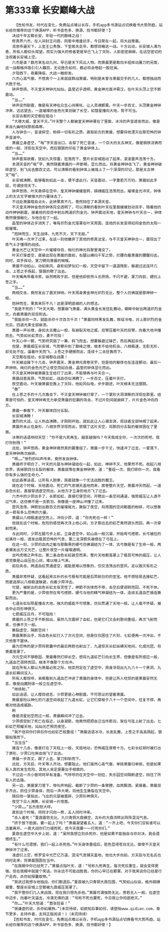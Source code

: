 # 第333章 长安巅峰大战
        【告知书友，时代在变化，免费站点难以长存，手机app多书源站点切换看书大势所趋，站长给你推荐的这个换源APP，听书音色多、换源、找书都好使！】
       决战千年古都长安，年轻一代的巅峰之战！
       修真界六杰，在人间封王问鼎，同辈中难逢抗手，今日聚在一起，将大战萧晨。
       消息传遍天下，上至王公贵族，下至贩夫走卒，都想目睹这一战。十方云动，长安城人满为患，所有人都仰头观望。而实力强大的修者更是早已飞上了天际，人影密密麻麻，在远空密切的注视着长安城上空。
       六杰是谁？数月来名动九州，早已是天下风云人物。而萧晨更是敢向半祖挥动屠刀的另类，这一战都格外吸引引人瞩目，无论胜负如何，都必将会卷起一股狂澜。
       夕阳西下，夜幕降临，大战一触即发。
       六杰心高气傲，不想真个一上来就就群战萧晨，特别是未曾与萧晨交手的几人，都想独战而大胜于他。
       钟声悠扬，不灭皇天神钟光灿灿，晶莹近乎透明，黄金神光直冲霄汉，在叶天头顶上空不断震动。
       “当……”
       钟声突然剧震，像是有天神在众生心间嘶吼，让人灵魂颤栗。叶天一步百丈，头顶黄金神钟冲来，远远望去，一道璀璨的金色光束划破了长空，如彗星撞向大地，势不可当。
       长安古都的天空都在摇动！
       “大德大威，皇天不灭。”叶天整个人都被皇天神钟罩在了里面，冰冷的声音透发而出，像是来自九幽地狱那般森寒。
       人与钟合一，音波碎空，粉碎一切有形之质，直取前方的萧晨，想要将他湮灭在那恐怖的钟声音波中。
       萧晨立身虚空，“嗡”字天音出口，击穿了死亡音波，一个巨大的太古神文，像是钢铁浇铸而成的一般，浮现在天空中，而后狠狠的印在了黄金钟体上。
       “当……”
       钟声震耳欲聋，犹如九天惊雷，狂落而下，整片长安城摇动了起来，滚滚雷声浩荡十方。
       本源天音的“嗡”字，竟然随着萧晨的一声断喝，显化而出，将黄金神钟击飞了。黄金神钟破碎虚空，到飞出去数百丈远，可以清晰的看到钟体上被烙上了一个深深的印记，那是太古神文“嗡”。
       长安城沸腾，能够看到如此一击，便不虚此行。天音震动，一字重若万万钧，萧晨如此手段，可谓技惊天下。
       钟声悠扬，叶天悬停在空中，皇天神钟缓缓旋转，磅礴威压浩荡而出，璀璨金光冲天，钟体上的太古文字被强大的力量抹去了。
       不远处萧晨暗自点头，此钟果真不凡，竟然挡住了本源天音。
       不灭皇天神钟金色的钟体完全透明了，可以清晰的看到叶天在里面缓缓划动双手，随着他的动作神钟剧震，接着他的双目中射出两道炽烈金光。钟声震动天地，皇天神钟与叶天合一，钟体竟然慢慢融化，与他合在了一起。
       晶莹的钟体近乎消失了，唯有炽烈金光笼罩在叶天周围，连他的长发变得如同金色的太阳一般璀璨。
       “抱钟而生，天生战体，九死不灭，天下无敌。”
       叶天再一次冲了过来，在这一刻他撇弃了其他的修真法宝，与不灭皇天神钟合一，展现出了炼气士才懂得的战技。
       黄金光芒让天空中一片璀璨夺目，绚烂的神光将那里淹没了。
       叶天打穿虚空，直接出现在萧晨的面前，右腿以横扫千军之势，拦腰向着萧晨的腰腹扫去。同时，双手挥动，掌刀劈向萧晨的咽喉。
       萧晨不动如山，动如疾风，身影如梦似幻一般，天空中留下一道道残影，躲避过这连环几击，上苍之手扬起，狠狠的劈了出去。
       叶天嘴角带着冷笑，纵然两败于前，但是他却依然斗志昂扬，不闪不避，掌刀向前，硬抗上苍之手。
       “当……”
       两相交击，竟然发出了震天钟响。叶天周身黄金神光炽烈无比，整个人仿佛就是那神钟一般。
       抱钟而生，果真来历不凡！这是深明底细的人的想法。
       “我是不死的！”叶天大喝，想要崩飞萧晨，满头黄金长发狂乱舞动，眼眸中射出两道炽烈金光，向着萧晨的双目刺去。
       “我能杀你一次，就能杀你十次百次千次！”萧晨同样黑发乱舞，眸绽冷电，对上那炽烈的金光后，四道光束全部崩溃。
       萧晨一声长啸，身如太古魔山一般，有崩裂天地之威，双臂压着叶天的双臂，向着大地冲撞而去，气势如长虹贯日，勇不可挡！
       叶天心中一颤，气势终究弱了一筹，斜飞而去，想要躲避过锋芒，而后再起杀伐。
       但是，萧晨威压长安城，气势攀升到了巅峰之境，根本不给他机会。八相极速，无影无形，却无处不在，逼着叶天而飞，上苍之手硬撼而出，连续十二击狂轰而下。
       天空都在摇动，长安城都在战栗！
       叶天被迫接下十几击，钟声震天，黄金神光席卷天宇，但是他的躯体也在连连颤动，最后一声钟响，绚烂的金色光芒让夜空亮如白昼，晶莹的钟体显化而出。
       不灭皇天神钟被萧晨生生给打了出来，不能够再与叶天合一。
       萧晨战意高昂，气势如虹，战血仿似沸腾了，一步百丈，压着叶天打。
       夜空震动，叶天被萧晨狂轰上了天际，他如风似电，步步跟进，叶天根本无法摆脱。
       “轰”
       在上苍之手的十几次轰击下，不灭皇天神钟被打穿了，一个掌形大洞清晰的浮现在那里。结果是可怕的，皇天神钟再无力承受萧晨的狂霸的攻击，不过片刻间就崩碎了，片片金色冲向四方。
       萧晨一拳轰下，叶天躯体四分五裂。
       长安城沸腾！
       激烈的大战，让人热血沸腾，才刚刚开始，就如此让人心潮澎湃，观战者全部呐喊了起来。
       萧晨并未止住身形，八相世界浮现而出，禁锢了这片天空，将那四分五裂的躯体困在了里面。
       冰寒的话语响彻天空：“你不是九死再生，越变越强吗？今天我成全你，一次次的死吧，我打你到残！”
       远处，钟声悠扬，黄金神钟竟然真的要重组了。萧晨一步千丈，快速冲了过去，一掌落下，皇天神钟再次崩碎。
       “啊……”惨烈的叫声传来，竟然发自钟体。
       萧晨终于明白了，叶天的元婴与神钟凝结在一起，如此，神钟不灭，他果然不死。收起八相世界，丢掉那四分五裂的躯体，萧晨就等在黄金神钟旁，道：“重组一次，我打碎你一次，我看你有多么强的生命力。”
       如此森寒话语，让所有人胆寒，简直就像一个无法战胜的魔王。
       就在这个时候，天地震动，死亡的气息铺天盖地而来，席卷整片天空。萧晨冲天而起，一道血色长虹，直接穿透虚空而出，从他方才立身的地方飞了过去。
       六杰中的少羿出手了，长箭如虹，直接打穿空间，开劈出一条空间通道，强势威压让人透不过气来，这仿佛不是一支箭羽，倒像是一座神山冲撞了过来。
       罡风浩荡，神箭划出数百丈的璀璨尾光，撕裂了夜空，将周围的空间都震的粉碎，可以想象这一箭有多么恐怖的力量。
       萧晨以八相极速逆空而上，冲向少羿，道：“你先死也一样！”
       但就在这个时候，危险的感觉再次浮上他心间，方才那远去的虹芒竟然调头而回，再一次穿射而来。
       与此同时，少羿左腿弓步上前，立身虚空中，如山岳一般沉凝，开始弯弓搭箭，长弓被拉的如满月一般，透发出极其恐怖的气息，第二支深箭矢被搭在了弓弦上。
       在这一刻，少羿的血肉之躯与那黝黑的硬弓仿佛凝结为了一体，古弓像是有了生命一般，两者爆发出万丈光芒，让整片夜空一片璀璨通明。
       龙吟虎啸之声传出，第二条血色长虹破空而来，整片天地都笼罩上了极其可怖的威压，让人感觉像是山岳压在心间，难以喘上气来。
       前后夹击，两道血虹贯通虚空，威能是难以想象的，仅仅浩荡出的罡风，足以毁灭有形之质。
       萧晨非常怀疑，这看起来古朴的长弓极有可能是后羿射日的的至宝。他不想轻易去接虹芒，而是选择以八相极速躲避，向着少羿冲去。
       可是，被射出的血色长虹太有灵性了，神箭不伤体而不停，击空后便调转而回，不死不休。
       更为严重的是，少羿依然在弯弓搭箭，硬弓与他的精气神凝结为一体，连续五道血芒接连撕裂而出。
       七道长虹似陨星撞击大地，强大的威能不可想象，仿似贯通了天地一般，让人毫不怀疑，被击中必将形神俱灭。
       七箭威压日月，不可阻挡！
       萧晨的上苍之手不断拍出，虽然几次震碎了血虹，但是它们又会刹那间重组，再次飞射而来，仿佛不灭一般。
       撕裂虚空，隔断空间！
       萧晨果断出手，将血色长虹打入了次元空间，但是仅仅困住了片刻，七虹便再一次冲出，不灭他誓不罢休。
       最为恐怖的是少羿将箭囊中的最后两箭也射出了，九道惊天长虹纵横天地间，化成光团，将萧晨笼罩了。
       次元空间不够稳固，萧晨蓦然打碎长空，想将九道虹芒引向长生界，但像是有所感应一般，九道血芒调转而回，根本不像那个方向冲。
       就在所有人都以为萧晨必败之际，他突然定在了虚空中，周身浮现出九九八十一个黑洞，九道长虹瞬间没入。
       所有人都惊呼，亲眼看到九道血芒冲进了萧晨的身体中，但是让所人吃惊的是萧晨安然无恙，像是战魔附体一般立在虚空中。
       “继续射。”
       如此话语，让人瞠目结舌，少羿更是心神剧震，不可思议的望着萧晨。
       萧晨冒险以神化的穴道空间收起了九道长虹，让它们穿梭于八十一个空间中，往复不停，再难对他造成威胁。
       刷
       像是流星划空而过一般，萧晨瞬间冲了过去。
       少羿感受到了死亡在临近，以身凝箭，他竟然把把自己当作箭羽，架在弓弦上射了出去。七彩虹芒照耀天地，灿灿光芒照亮夜空。
       “我不信将你打碎后你也如虹芒般重组！”萧晨话语冰冷，长发乱舞，上苍之手高高扬起，狠狠拍落而下。
       “当当当”
       接连十几击，像是打在了天柱上一般，天摇地动，恐怖威压席卷十方。七彩长虹顿时被打出了原形，少羿口吐鲜血倒飞了出去。
       萧晨一步百丈，跟了上去，掌刀斜斩而下。
       远处，方天启、叶天等人齐动，想要阻止。他们虽然心高气傲，单挑萧晨归单挑，但是如果有人真的发生危险，其他人肯定是要出手相救的。
       不过这一次小兽珂珂早有准备，气呼呼的在天空中一划拉，失乐园空间隔断虚空，挡住了所有人的去路。
       另一边，萧晨掌刀落下，惨叫声响起，截断了少羿的一条臂膀，血雨飘洒。紧接着，萧晨双手齐出，抓住少羿身体，而后一声大喝，将他生生撕裂在天空中。
       随后他一掌拍出，飞出的元婴被震碎，少羿形神俱灭。
       夜空下众人沸腾，长安城一片喧嚣。
       “少羿……”五杰悲怒大呼。
       直到这个时候，珂珂才闪向一旁，五人同时冲来。
       “杀人者死！”夏鼎震怒无比，九只青铜大鼎横空，古朴的大鼎流转出阵阵混沌气息。
       “终于放下脸面，要一起上了吗？”萧晨凝望着五人，道：“一齐上吧，今天你们没有谁可以活着离开。一真大战你们力竭而死，但今天我要一一打死你们。”
       夏鼎在虚空中大步上前，道：“虽然我想立刻杀死你，但是如果不能独自与你对决，我会遗憾终生。”
       “有什么可遗憾，我们一起上杀死他。”叶天身体重组后，脸色显得苍白无比，御使不灭皇天神钟冲了过来。
       凌虚衍上空，修罗宝伞光芒亿万道，混沌气息铺天盖地，他也大步向前。方天启与无名氏也同时走来，将萧晨围困在当中。
       “在我眼中你已经死了。”萧晨点指叶天，道：“号称九死再生，每次死后重生，就会变得更强，但在我眼中就是个笑话。你永远不可能战胜我，你的心早已在颤栗，对于我来说你已经是行尸走肉，杀你如探囊取物。”
       “我说过我想与他独战，你们都退后。”夏鼎被九只青铜大鼎包围，气势如山似岳，格外磅礴凝重，整座长安城上空都被九鼎威压笼罩了。
       “我不管你们几人来战我，现在我只想先杀他。”萧晨可谓强势无比，旁若无人一般，在虚空中迈步，向着叶天逼去，冷漠无情的道：“号称不死也要死，今日我让你彻底绝灭。”
       “你……”叶天大怒道：“嚣张狂妄！”
       “很谦虚的说，杀你如屠狗。”(未完待续，如欲知后事如何，请登陆www.qidian.com，章节更多，支持作者，支持正版阅读！)（未完待续）
       【告知书友，时代在变化，免费站点难以长存，手机app多书源站点切换看书大势所趋，站长给你推荐的这个换源APP，听书音色多、换源、找书都好使！】